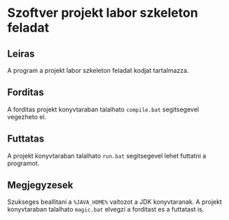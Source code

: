 # Szoftver projekt labor szkeleton feladat
## Leiras
A program a projekt labor szkeleton feladat kodjat tartalmazza.
## Forditas
A forditas projekt konyvtaraban talalhato ``compile.bat`` segitsegevel vegezheto el.
## Futtatas
A projekt konyvtaraban talalhato ``run.bat`` segitsegevel lehet futtatni a programot.
## Megjegyzesek
Szukseges beallitani a ``%JAVA_HOME%`` valtozot a JDK konyvtaranak.
A projekt konyvtaraban talalhato ``magic.bat`` elvegzi a forditast es a futtatast is.
